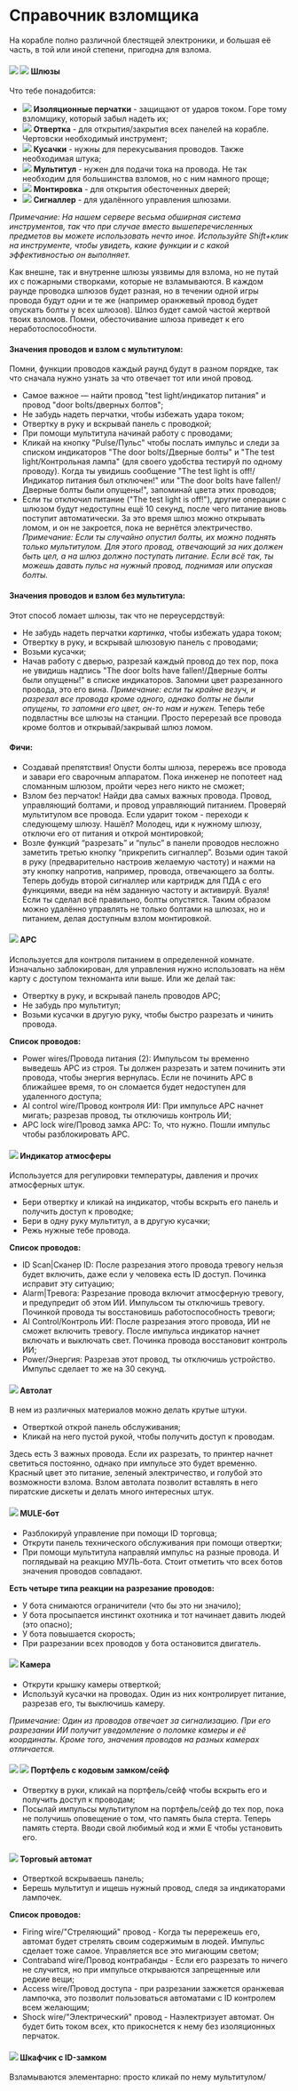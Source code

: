 # Справочник взломщика


На корабле полно различной блестящей электроники, и большая её часть, в той или иной степени, пригодна для взлома. 

#### <img src="https://i.imgur.com/IM1omWL.png"> <img src="https://i.imgur.com/QZpMX72.png"> Шлюзы

Что тебе понадобится:
* <img src="https://i.imgur.com/FBHtuEq.png"> **Изоляционные перчатки** - защищают от ударов током. Горе тому взломщику, который забыл надеть их;
* <img src="https://i.imgur.com/qEzaqP2.png"> **Отвертка** - для открытия/закрытия всех панелей на корабле. Чертовски необходимый инструмент;
* <img src="https://i.imgur.com/jxv1nwL.png"> **Кусачки** - нужны для перекусывания проводов. Также необходимая штука;
* <img src="https://i.imgur.com/gA1tsLd.png"> **Мультитул** - нужен для подачи тока на провода. Не так необходим для большинства взломов, но с ним намного проще;
* <img src="https://i.imgur.com/eXRd4Pr.png"> **Монтировка** - для открытия обесточенных дверей;
* <img src="https://i.imgur.com/USRG3hx.png"> **Сигналлер** - для удалённого управления шлюзами.

*Примечание: На нашем сервере весьма обширная система инструментов, так что при случае вместо вышеперечисленных предметов вы можете использовать нечто иное. Используйте Shift+клик на инструменте, чтобы увидеть, какие функции и с какой эффективностью он выполняет.*

Как внешне, так и внутренне шлюзы уязвимы для взлома, но не путай их с пожарными створками, которые не взламываются. В каждом раунде проводка шлюзов будет разная, но в течении одной игры провода будут одни и те же (например оранжевый провод будет опускать болты у всех шлюзов). Шлюз будет самой частой жертвой твоих взломов. Помни, обесточивание шлюза приведет к его неработоспособности.

#### Значения проводов и взлом с мультитулом:

Помни, функции проводов каждый раунд будут в разном порядке, так что сначала нужно узнать за что отвечает тот или иной провод. 
* Самое важное — найти провод "test light/индикатор питания" и провод "door bolts/дверных болтов";
* Не забудь надеть перчатки, чтобы избежать удара током;
* Отвертку  в руку и вскрывай панель с проводкой;
* При помощи мультитула начинай работу с проводами;
* Кликай на кнопку "Pulse/Пульс" чтобы послать импульс и следи за списком индикаторов "The door bolts/Дверные болты" и "The test light/Контрольная лампа" (для своего удобства тестируй по одному проводу). Когда ты увидишь сообщение "The test light is off!/Индикатор питания был отключен!" или "The door bolts have fallen!/Дверные болты были опущены!", запоминай цвета этих проводов;
* Если ты отключил питание ("The test light is off!"), другие операции с шлюзом будут недоступны ещё 10 секунд, после чего питание вновь поступит автоматически. За это время шлюз можно открывать ломом, и он не закроется, пока не вернётся электричество. 
*Примечание: Если ты случайно опустил болты, их можно поднять только мультитулом. Для этого провод, отвечающий за них должен быть цел, а на шлюз должно поступать питание. Если всё так, ты можешь давать пульс на нужный провод, поднимая или опуская болты.*

#### Значения проводов и взлом без мультитула:

Этот способ ломает шлюзы, так что не переусердствуй:
* Не забудь надеть перчатки *картинка*, чтобы избежать удара током;
* Отвертку в руку, и вскрывай шлюзовую панель с проводами;
* Возьми кусачки;
* Начав работу с дверью, разрезай каждый провод до тех пор, пока не увидишь надпись "The door bolts have fallen!/Дверные болты были опущены!" в списке индикаторов. Запомни цвет разрезанного провода, это его вина.
*Примечание: если ты крайне везуч, и разрезал все провода кроме одного, однако болты не были опущены, то запомни его цвет, он-то нам и нужен.*
Теперь тебе подвластны все шлюзы на станции. Просто перерезай все провода кроме болтов и открывай/закрывай шлюз ломом.

#### Фичи:

* Создавай препятствия! Опусти болты шлюза, перережь все провода и завари его сварочным аппаратом. Пока инженер не попотеет над сломанным шлюзом, пройти через него никто не сможет;
* Взлом без перчаток! Найди два самых важных провода. Провод, управляющий болтами, и провод управляющий питанием. Проверяй мультитулом все провода. Если ударит током - переходи к следующему шлюзу. Нашёл? Молодец, иди к нужному шлюзу, отключи его от питания и открой монтировкой;
* Возле функций “разрезать” и “пульс” в панели проводов несложно заметить третью кнопку “прикрепить сигналлер”. Возьми один такой в руку (предварительно настроив желаемую частоту) и нажми на эту кнопку напротив, например, провода, отвечающего за болты. Теперь добудь второй сигналлер или картридж для ПДА с его функциями, введи на нём заданную частоту и активируй. Вуаля! Если ты сделал всё правильно, болты опустятся. Таким образом можно удалённо управлять не только болтами на шлюзах, но и питанием, делая доступным взлом монтировкой. 

#### <img src="https://i.imgur.com/kI7zvRN.png"> APC

Используется для контроля питанием в определенной комнате. Изначально заблокирован, для управления нужно использовать на нём карту с доступом техноманта или выше. 
Или же делай так:
* Отвертку в руку, и вскрывай панель проводов APC;
* Не забудь про мультитул;
* Возьми кусачки в другую руку, чтобы быстро разрезать и чинить провода.

**Список проводов:**
* Power wires/Провода питания (2): Импульсом ты временно выведешь APC из строя. Ты должен разрезать и затем починить эти провода, чтобы энергия вернулась. Если не починить APC в ближайшее время, то он сломается будет недоступен для удаленного доступа;
* AI control wire/Провод контроля ИИ: При импульсе APC начнет мигать; разрезав провод, ты отключишь контроль ИИ;
* APC lock wire/Провод замка APC: То, что нужно. Пошли импульс чтобы разблокировать APC.

#### <img src="https://i.imgur.com/fmE5Bn3.png"> Индикатор атмосферы

Используется для регулировки температуры, давления и прочих атмосферных штук.
* Бери отвертку и кликай на индикатор, чтобы вскрыть его панель и получить доступ к проводке;
* Бери в одну руку мультитул, а в другую кусачки;
* Режь нужные тебе провода. 

**Список проводов:**
* ID Scan|Сканер ID: После разрезания этого провода тревогу нельзя будет включить, даже если у человека есть ID доступ. Починка исправит эту ситуацию;
* Alarm|Тревога: Разрезание провода включит атмосферную тревогу, и предупредит об этом ИИ. Импульсом ты отключишь тревогу. Починкой провода ты восстановишь работоспособность тревоги;
* AI Control/Контроль ИИ: После разрезания этого провода, ИИ не сможет включить тревогу. После импульса индикатор начнет включать и выключать свет. Починка провода восстановит контроль ИИ;
* Power/Энергия: Разрезав этот провод, ты отключишь устройство. Импульс сделает то же на 30 секунд.

#### <img src="https://i.imgur.com/kOzw2wv.png"> Автолат

В нем из различных материалов можно делать крутые штуки.
* Отверткой открой панель обслуживания;
* Кликай на него пустой рукой, чтобы получить доступ к проводам.

Здесь есть 3 важных провода. Если их разрезать, то принтер начнет светиться постоянно, однако при импульсе это будет временно. Красный цвет это питание, зеленый электричество, и голубой это возможности взлома.
Взлом автолата позволит вставлять в него пиратские дискеты и делать много интересных штук. 

#### <img src="https://i.imgur.com/P3zm2MB.png">  MULE-бот

* Разблокируй управление при помощи ID торговца;
* Открути панель технического обслуживания при помощи отвертки;
* При помощи мультитула направляй импульс на разные провода. И поглядывай на реакцию МУЛЬ-бота. Стоит отметить что всех ботов значения проводов совпадают. 

**Есть четыре типа реакции на разрезание проводов:**
* У бота снимаются ограничители (что бы это ни значило);
* У бота просыпается инстинкт охотника и тот начинает давить людей (это опасно);
* У бота повышается скорость;
* При разрезании всех проводов у бота остановится двигатель.

#### <img src="https://i.imgur.com/VleAmQd.png"> Камера

* Открути крышку камеры отверткой;
* Используй кусачки на проводах. Один из них контролирует питание, разрезав его, ты выключишь камеру. 

*Примечание: Один из проводов отвечает за сигнализацию. При его разрезании ИИ получит уведомление о поломке камеры и её координаты. Кроме того, значения проводов на разных камерах отличается.*

#### <img src="https://i.imgur.com/vChQCeE.png"> <img src="https://i.imgur.com/sC5Ggze.png"> Портфель с кодовым замком/сейф 

* Отвертку в руки, кликай на портфель/сейф чтобы вскрыть его и получить доступ к проводам;
* Посылай импульсы мультитулом на портфель/сейф до тех пор, пока не получишь оповещение о том, что память была стерта.
Теперь память стерта. Вводи свой любимый код и жми E чтобы установить его.

#### <img src="https://i.imgur.com/QhtmIhx.png"> Торговый автомат

* Отверткой вскрываешь панель;
* Берешь мультитул и ищешь нужный провод, следя за индикаторами лампочек.

**Список проводов:**
* Firing wire/"Стреляющий" провод - Когда ты перережешь его, автомат будет стрелять своим содержимым в людей. Импульс сделает тоже самое. Управляется все это мигающим светом;
* Contraband wire/Провод контрабанды - Если его разрезать то ничего не случится, но при импульсе открываются запрещенные или редкие вещи;
* Access wire/Провод доступа - при разрезании зажжется оранжевая лампочка, это позволит пользоваться автоматами с ID контролем всем желающим;
* Shock wire/"Электрический" провод - Наэлектризует автомат. Он будет бить током всех, кто прикоснется к нему без изоляционных перчаток.

#### <img src="https://i.imgur.com/aEm9uZv.png"> Шкафчик с ID-замком

Взламываются элементарно: просто кликай по нему мультитулом/
